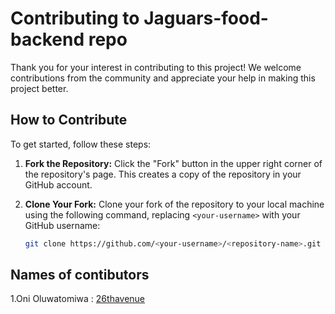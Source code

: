 # Contributing to Jaguars-food-backend repo

Thank you for your interest in contributing to this project! We welcome contributions from the community and appreciate your help in making this project better.

## How to Contribute

To get started, follow these steps:

1. **Fork the Repository:** Click the "Fork" button in the upper right corner of the repository's page. This creates a copy of the repository in your GitHub account.

2. **Clone Your Fork:** Clone your fork of the repository to your local machine using the following command, replacing `<your-username>` with your GitHub username:

   ```bash
   git clone https://github.com/<your-username>/<repository-name>.git

## Names of contibutors 
1.Oni Oluwatomiwa : [26thavenue](https://github.com/26thavenue)